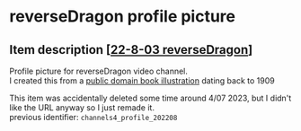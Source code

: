 # reverseDragon profile picture

## Item description \[[22-8-03 reverseDragon](https://archive.org/details/220803_reverseDragon)\]

Profile picture for reverseDragon video channel.  
I created this from a [public domain book illustration](https://commons.wikimedia.org/wiki/File:Complete_Guide_to_Heraldry_Fig426.png) dating back to 1909  
  

This item was accidentally deleted some time around 4/07 2023, but I didn't like the URL anyway so I just remade it.  
previous identifier: `channels4_profile_202208`
